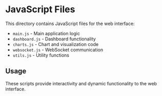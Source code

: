 # JavaScript Files

This directory contains JavaScript files for the web interface:

- `main.js` - Main application logic
- `dashboard.js` - Dashboard functionality
- `charts.js` - Chart and visualization code
- `websocket.js` - WebSocket communication
- `utils.js` - Utility functions

## Usage

These scripts provide interactivity and dynamic functionality to the web interface.